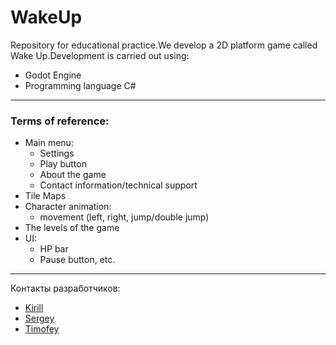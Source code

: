 # WakeUp

Repository for educational practice.We develop a 2D platform game called Wake Up.Development is carried out using:
 - Godot Engine
 - Programming language C#
---
### Terms of reference:
- Main menu:
    - Settings
    - Play button
    - About the game
    - Contact information/technical support
- Tile Maps
- Character animation:
    - movement (left, right, jump/double jump)
- The levels of the game
- UI:
    - HP bar
    - Pause button, etc.
---
Контакты разработчиков:
- [Kirill](https://t.me/A1nzz)
- [Sergey](https://t.me/Charles_YS)
- [Timofey](https://t.me/t1vlas)
